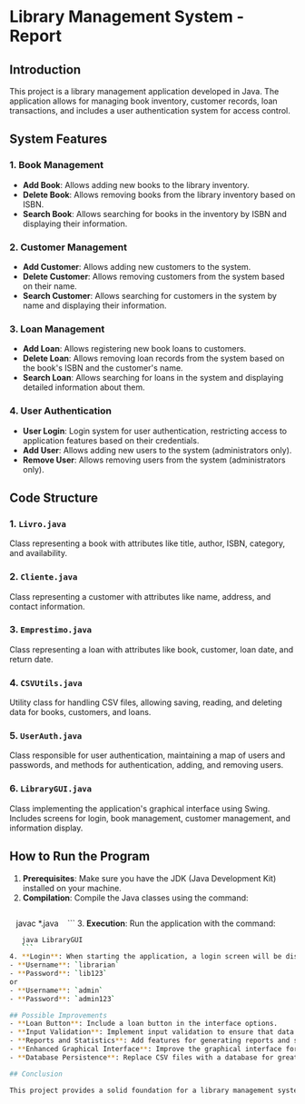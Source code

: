 # Library Management System - Report

## Introduction

This project is a library management application developed in Java. The application allows for managing book inventory, customer records, loan transactions, and includes a user authentication system for access control.

## System Features

### 1. Book Management
- **Add Book**: Allows adding new books to the library inventory.
- **Delete Book**: Allows removing books from the library inventory based on ISBN.
- **Search Book**: Allows searching for books in the inventory by ISBN and displaying their information.

### 2. Customer Management
- **Add Customer**: Allows adding new customers to the system.
- **Delete Customer**: Allows removing customers from the system based on their name.
- **Search Customer**: Allows searching for customers in the system by name and displaying their information.

### 3. Loan Management
- **Add Loan**: Allows registering new book loans to customers.
- **Delete Loan**: Allows removing loan records from the system based on the book's ISBN and the customer's name.
- **Search Loan**: Allows searching for loans in the system and displaying detailed information about them.

### 4. User Authentication
- **User Login**: Login system for user authentication, restricting access to application features based on their credentials.
- **Add User**: Allows adding new users to the system (administrators only).
- **Remove User**: Allows removing users from the system (administrators only).

## Code Structure

### 1. `Livro.java`
Class representing a book with attributes like title, author, ISBN, category, and availability.

### 2. `Cliente.java`
Class representing a customer with attributes like name, address, and contact information.

### 3. `Emprestimo.java`
Class representing a loan with attributes like book, customer, loan date, and return date.

### 4. `CSVUtils.java`
Utility class for handling CSV files, allowing saving, reading, and deleting data for books, customers, and loans.

### 5. `UserAuth.java`
Class responsible for user authentication, maintaining a map of users and passwords, and methods for authentication, adding, and removing users.

### 6. `LibraryGUI.java`
Class implementing the application's graphical interface using Swing. Includes screens for login, book management, customer management, and information display.

## How to Run the Program

1. **Prerequisites**: Make sure you have the JDK (Java Development Kit) installed on your machine.
2. **Compilation**: Compile the Java classes using the command:
   ```sh
   javac *.java
   ```
3. **Execution**: Run the application with the command:
   ```sh
   java LibraryGUI
   ```
4. **Login**: When starting the application, a login screen will be displayed. Use the default credentials:
   - **Username**: `librarian`
   - **Password**: `lib123`
   or
   - **Username**: `admin`
   - **Password**: `admin123`

## Possible Improvements
- **Loan Button**: Include a loan button in the interface options.
- **Input Validation**: Implement input validation to ensure that data provided by users is valid.
- **Reports and Statistics**: Add features for generating reports and statistics on books, customers, and loans.
- **Enhanced Graphical Interface**: Improve the graphical interface for a better user experience.
- **Database Persistence**: Replace CSV files with a database for greater scalability and efficiency.

## Conclusion

This project provides a solid foundation for a library management system with essential features and an intuitive graphical interface. With some improvements and expansions, it can become an even more powerful and useful tool for library management.
